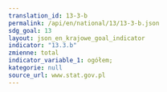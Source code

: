 ```yaml
---
translation_id: 13-3-b
permalink: /api/en/national/13/13-3-b.json
sdg_goal: 13
layout: json_en_krajowe_goal_indicator
indicator: "13.3.b"
zmienne: total
indicator_variable_1: ogółem;
kategorie: null
source_url: www.stat.gov.pl
---
```

